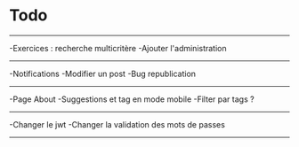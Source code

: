 # Todo

---

-Exercices : recherche multicritère
-Ajouter l'administration

---

-Notifications
-Modifier un post
-Bug republication

---

-Page About
-Suggestions et tag en mode mobile
-Filter par tags ?

---

-Changer le jwt
-Changer la validation des mots de passes

---
